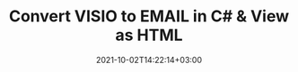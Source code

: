 ---
############################# Static ############################
layout: "autogen-gist"
date: 2021-10-02T14:22:14+03:00
draft: false
path: "total/net/conversion/visio-to-email/"
other_out_formats: "PDF Word eBook Excel Image Photoshop Web Email"
ad_headline: "Convert VISIO to EMAIL | .NET"
ad_description: "Most Accurate VISIO to EMAIL document Conversion solution for your .NET applications."

############################# Head ############################
head_title: "Convert VISIO to EMAIL in C# VB.NET ASP.NET | Document Conversion"
head_description: "Code example to convert VISIO to EMAIL and 100+ other file formats in .NET (C#, VB.NET, ASP.NET & .NET Core) applications. Display the Converted EMAIL document as HTML viewer."

############################# Header ############################
title: "Convert VISIO to EMAIL in C# & View as HTML"
description: "Programmatically convert VISIO to EMAIL in C# .NET applications using flexible document conversion features to customize the resultant document. Convert the complete document from one file format to other or choose selective pages of a source document based on the page numbers or page ranges and easily convert to a supported document format."

############################# SubMenu ############################
submenu:
    enable: false

############################# Content ############################
content:
    enable: true
    block:
    - title_left: "VISIO to EMAIL Conversion in C# .NET"
      content_left: |
          Follow these simple steps to convert VISIO to EMAIL in C# .NET. View the converted EMAIL document as HTML without using any external software.

          -   Create **Converter** object to convert VISIO document
          -   Set the convert options for EMAIL format
          -   Call **Convert** method of **Converter** class instance for conversion to EMAIL
          -   Set options for HTML viewer
          -   Create **Viewer** object to view converted EMAIL as HTML
          
      title_right: "Downloads & Installation Instructions"
      content_right: |
          You require `GroupDocs.Conversion` & `GroupDocs.Viewer` namespaces to convert between a wide range of popular document types such as PDF, Microsoft Word, Excel, PowerPoint, Project, Outlook, HTML, diagrams and image file formats. Explore other [.NET APIs for Office documents](https://products.conholdate.com/total/net/) as offered by Conholdate.Total.
          
          Get the respective assembly files from the [downloads](https://downloads.conholdate.com/total/net) or fetch the whole package from [Nuget](https://www.nuget.org/packages/Conholdate.Total/) to add 'Conholdate.Total` directly in your workspace.
          
      gisthash: "4f311c07ae9ee691b8afb7960aa6c806"
      gistfile: "word-to-pdf-conversion.cs"

    - title_left: "Add Watermark to Converted EMAIL in C#"
      content_left: |
          Accurately convert documents (VISIO to EMAIL) exactly as the original file and apply text or image watermarks to the converted document pages using C# .NET.

          -   Create **Converter** object to convert VISIO document
          -   Create new instance of **WatermarkOptions** class
          -   Specify watermark properties (color, width, text, image etc)
          -   Instantiate the proper **ConvertOptions** class
          -   Set **Watermark** property of the **ConvertOptions** instance
          -   Call **Convert** method of **Converter** class instance for conversion to EMAIL
        
      title_right: "Source Document Information Extraction"
      content_right: |
          The documents information extraction feature not only allows getting the basic information about the source document file but it also supports extracting some valuable file-format specific information such as project start and end dates of a Microsoft Project file, any printing restrictions on a PDF document, list of folders enclosed in an Outlook data file etc. 

          Convert popular document file formats on different operating systems such as Windows, Linux or macOS while using platforms such as Windows Azure, Mono and Xamarin.
          
      gisthash: "a15affe15284876ce010a315a09da1f0"
      gistfile: "convert-word-to-pdf-and-add-text-watermark-to-converted-pdf.cs"

############################# About Formats ############################
about_formats:
    enable: false
############################# More Formats ############################
more_formats:
    enable: true
    auto: false
    other_out_formats: PDF Word eBook Excel Image Photoshop Web Email
############################# Back to top ###############################
back_to_top:
  enable: true
---